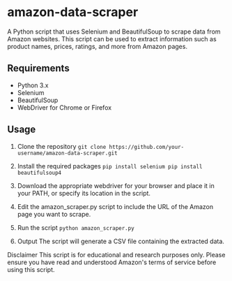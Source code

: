 # amazon-data-scraper
A Python script that uses Selenium and BeautifulSoup to scrape data from Amazon websites. This script can be used to extract information such 
as product names, prices, ratings, and more from Amazon pages.

## Requirements
- Python 3.x
- Selenium
- BeautifulSoup
- WebDriver for Chrome or Firefox
## Usage
1. Clone the repository
`git clone https://github.com/your-username/amazon-data-scraper.git`
2. Install the required packages
`pip install selenium
pip install beautifulsoup4`
3. Download the appropriate webdriver for your browser and place it in your PATH, or specify its location in the script.

4. Edit the amazon_scraper.py script to include the URL of the Amazon page you want to scrape.

5. Run the script
`python amazon_scraper.py`
6. Output
The script will generate a CSV file containing the extracted data.

Disclaimer
This script is for educational and research purposes only. Please ensure you have read and understood Amazon's terms of service before using this script.
